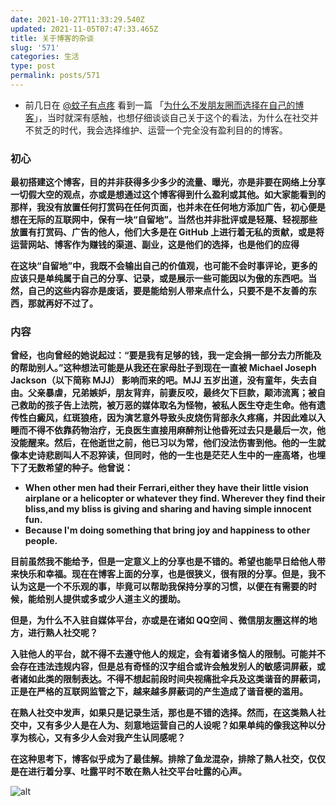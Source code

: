 ```yaml
---
date: 2021-10-27T11:33:29.540Z
updated: 2021-11-05T07:47:33.465Z
title: 关于博客的杂谈
slug: '571'
categories: 生活
type: post
permalink: posts/571
---
```



* 前几日在 [@蚊子有点疼](https://blog.lkurococ.top/go/aHR0cHM6Ly93d3cud3p5ZHQuY24v) 看到一篇 「[为什么不发朋友圈而选择在自己的博客](https://blog.lkurococ.top/go/aHR0cHM6Ly93d3cud3p5ZHQuY24vaW5kZXgucGhwL2FyY2hpdmVzLzI0My8)」，当时就深有感触，也想仔细谈谈自己关于这个的看法，为什么在社交并不贫乏的时代，我会选择维护、运营一个完全没有盈利目的的博客。 

### 初心

**最初搭建这个博客，目的并非获得多少多少的流量、曝光，亦是非要在网络上分享一切假大空的观点，亦或是想通过这个博客得到什么盈利或其他。如大家能看到的那样，我没有放置任何打赏码在任何页面，也并未在任何地方添加广告，初心便是想在无际的互联网中，保有一块“自留地”。当然也并非批评或是轻蔑、轻视那些放置有打赏码、广告的他人，他们大多是在 GitHub 上进行着无私的贡献，或是将运营网站、博客作为赚钱的渠道、副业，这是他们的选择，也是他们的应得**

**在这块“自留地”中，我既不会输出自己的价值观，也可能不会时事评论，更多的应该只是单纯属于自己的分享、记录，或是展示一些可能因以为傲的东西吧。当然，自己的这些内容亦是废话，要是能给别人带来点什么，只要不是不友善的东西，那就再好不过了。**

### 内容

**曾经，也向曾经的她说起过：“要是我有足够的钱，我一定会捐一部分去力所能及的帮助别人。”这种想法可能是从我还在家母肚子到现在一直被 **Michael Joseph Jackson**（以下简称 MJJ） 影响而来的吧。MJJ 五岁出道，没有童年，失去自由。父亲暴虐，兄弟嫉妒，朋友背弃，前妻反咬，最终欠下巨款，颠沛流离；被自己救助的孩子告上法院，被万恶的媒体取名为怪物，被私人医生夺走生命。他有遗传性白癜风，红斑狼疮，因为演艺意外导致头皮烧伤背部永久疼痛，并因此难以入睡而不得不依靠药物治疗，无良医生直接用麻醉剂让他昏死过去只是最后一次，他没能醒来。然后，在他逝世之前，他已习以为常，他们没法伤害到他。他的一生就像本史诗悲剧叫人不忍猝读，但同时，他的一生也是茫茫人生中的一座高塔，也埋下了无数希望的种子。他曾说：**

- **When other men had their Ferrari,either they have their little vision airplane or a helicopter or whatever they find. Wherever they find their bliss,and my bliss is giving and sharing and having simple innocent fun.**
- **Because I'm doing something that bring joy and happiness to other people.**

**目前虽然我不能给予，但是一定意义上的分享也是不错的。希望也能早日给他人带来快乐和幸福。现在在博客上面的分享，也是很狭义，很有限的分享。但是，我不认为这是一个不乐观的事，毕竟可以帮助我保持分享的习惯，以便在有需要的时候，能给别人提供或多或少人道主义的援助。**

**但是，为什么不入驻自媒体平台，亦或是在诸如 QQ空间 、微信朋友圈这样的地方，进行熟人社交呢？**

**入驻他人的平台，就不得不去遵守他人的规定，会有着诸多恼人的限制。可能并不会存在违法违规内容，但是总有奇怪的汉字组合或许会触发别人的敏感词屏蔽，或者诸如此类的限制表达。不得不想起前段时间央视痛批伞兵及这类谐音的屏蔽词，正是在严格的互联网监管之下，越来越多屏蔽词的产生造成了谐音梗的滥用。**

**在熟人社交中发声，如果只是记录生活，那也是不错的选择。然而，在这类熟人社交中，又有多少人是在人为、刻意地运营自己的人设呢？如果单纯的像我这种以分享为核心，又有多少人会对我产生认同感呢？**

**在这种思考下，博客似乎成为了最佳解。排除了鱼龙混杂，排除了熟人社交，仅仅是在进行着分享、吐露平时不敢在熟人社交平台吐露的心声。**

![alt](https://pic.imgdb.cn/item/610e24315132923bf80ba964.jpg)